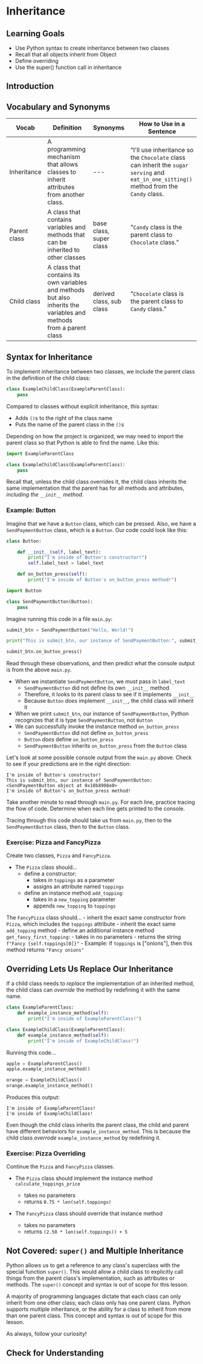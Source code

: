 # Inheritance

## Learning Goals

- Use Python syntax to create inheritance between two classes
- Recall that all objects inherit from Object
- Define overriding
- Use the super() function call in inheritance

## Introduction

## Vocabulary and Synonyms

| Vocab        | Definition                                                                                                          | Synonyms                 | How to Use in a Sentence                                                                                                                 |
| ------------ | ------------------------------------------------------------------------------------------------------------------- | ------------------------ | ---------------------------------------------------------------------------------------------------------------------------------------- |
| Inheritance  | A programming mechanism that allows classes to inherit attributes from another class.                               | ---                      | "I'll use inheritance so the `Chocolate` class can inherit the `sugar serving` and `eat_in_one_sitting()` method from the `Candy` class. |
| Parent class | A class that contains variables and methods that can be inherited to other classes                                  | base class, super class  | "`Candy` class is the parent class to `Chocolate` class."                                                                                |
| Child class  | A class that contains its own variables and methods but also inherits the variables and methods from a parent class | derived class, sub class | "`Chocolate` class is the parent class to `Candy` class."                                                                                |

## Syntax for Inheritance

To implement inheritance between two classes, we include the parent class in the definition of the child class:

```python
class ExampleChildClass(ExampleParentClass):
    pass
```

Compared to classes without explicit inheritance, this syntax:

- Adds `()`s to the right of the class name
- Puts the name of the parent class in the `()`s

Depending on how the project is organized, we may need to import the parent class so that Python is able to find the name. Like this:

```python
import ExampleParentClass

class ExampleChildClass(ExampleParentClass):
    pass
```

Recall that, unless the child class overrides it, the child class inherits the same implementation that the parent has for all methods and attributes, _including the `__init__` method_.

### Example: Button

Imagine that we have a `Button` class, which can be pressed. Also, we have a `SendPaymentButton` class, which is a `Button`. Our code could look like this:

```python
class Button:

    def __init__(self, label_text):
        print("I'm inside of Button's constructor!")
        self.label_text = label_text

    def on_button_press(self):
        print("I'm inside of Button's on_button_press method!")
```

```python
import Button

class SendPaymentButton(Button):
    pass
```

Imagine running this code in a file `main.py`:

```python
submit_btn = SendPaymentButton("Hello, World!")

print("This is submit_btn, our instance of SendPaymentButton:", submit_btn)

submit_btn.on_button_press()
```

Read through these observations, and then predict what the console output is from the above `main.py`.

- When we instantiate `SendPaymentButton`, we _must_ pass in `label_text`
  - `SendPaymentButton` did not define its own `__init__` method
  - Therefore, it looks to its parent class to see if it implements `__init__`
  - Because `Button` _does_ implement `__init__`, the child class will inherit it
- When we print `submit_btn`, our instance of `SendPaymentButton`, Python recognizes that it is type `SendPaymentButton`, not `Button`
- We can successfully invoke the instance method `on_button_press`
  - `SendPaymentButton` did not define `on_button_press`
  - `Button` _does_ define `on_button_press`
  - `SendPaymentButton` inherits `on_button_press` from the `Button` class

Let's look at some possible console output from the `main.py` above. Check to see if your predictions are in the right direction:

```
I'm inside of Button's constructor!
This is submit_btn, our instance of SendPaymentButton: <SendPaymentButton object at 0x10b8908e0>
I'm inside of Button's on_button_press method!
```

Take another minute to read through `main.py`. For each line, practice tracing the flow of code. Determine when each line gets printed to the console.

Tracing through this code should take us from `main.py`, then to the `SendPaymentButton` class, then to the `Button` class.

### Exercise: Pizza and FancyPizza

Create two classes, `Pizza` and `FancyPizza`.

- The `Pizza` class should...
    - define a constructor:
        - takes in `toppings` as a parameter
        - assigns an attribute named `toppings`
    - define an instance method `add_topping`:
        - takes in a `new_topping` parameter
        - appends `new_topping` to `toppings`

The `FancyPizza` class should...
    - inherit the exact same constructor from `Pizza`, which includes the `toppings` attribute
    - inherit the exact same `add_topping` method
    - define an additional instance method `get_fancy_first_topping`:
        - takes in no parameters
        - returns the string `f"Fancy {self.toppings[0]}"`
        - Example: if `toppings` is ["onions"], then this method returns `"Fancy onions"`


<!-- Question 1 -->

<!-- 

EXAMPLE IMPLEMENTATION

class Pizza:
    
    def __init__(self, toppings):
        self.toppings = toppings

    def add_topping(self, new_topping):
        self.toppings.append(new_topping)
        return new_topping

class FancyPizza(Pizza):

    def get_fancy_first_topping(self):
        return f"Fancy {self.toppings[0]}"



-->

<!--

EXAMPLE TESTS IN PYTEST


import pytest

def test_pizza():
    p = Pizza(["green peppers", "red peppers", "banana peppers"])
    assert len(p.toppings) is 3

    p.add_topping("mushrooms")

    assert len(p.toppings) is 4
    assert "mushrooms" in p.toppings

def test_fancy_pizza():
    fp = FancyPizza(["green onions", "red onions", "banana onions"])
    assert len(fp.toppings) is 3

    fp.add_topping("mushrooms")

    assert len(fp.toppings) is 4
    assert "mushrooms" in fp.toppings

    fancy_topping = fp.get_fancy_first_topping()

    assert fancy_topping == "Fancy green onions"


 -->

## Overriding Lets Us Replace Our Inheritance

If a child class needs to _replace_ the implementation of an inherited method, the child class can _override_ the method by redefining it with the same name.

```python
class ExampleParentClass:
    def example_instance_method(self):
        print("I'm inside of ExampleParentClass!")

class ExampleChildClass(ExampleParentClass):
    def example_instance_method(self):
        print("I'm inside of ExampleChildClass!")
```

Running this code...

```python
apple = ExampleParentClass()
apple.example_instance_method()

orange = ExampleChildClass()
orange.example_instance_method()
```

Produces this output:

```
I'm inside of ExampleParentClass!
I'm inside of ExampleChildClass!
```

Even though the child class inherits the parent class, the child and parent have different behaviors for `example_instance_method`. This is because the child class _overrode_ `example_instance_method` by redefining it.

### Exercise: Pizza Overriding

Continue the `Pizza` and `FancyPizza` classes.

- The `Pizza` class should implement the instance method `calculate_toppings_price`
    - takes no parameters
    - returns `0.75 * len(self.toppings)`

- The `FancyPizza` class should override that instance method
    - takes no parameters
    - returns `(2.50 * len(self.toppings)) + 5`

<!-- 

PLACEHOLDER

class Pizza:    
    def __init__(self, toppings):
        self.toppings = toppings

class FancyPizza(Pizza):
    pass



SOLUTION

class Pizza:
    
    def __init__(self, toppings):
        self.toppings = toppings

    def calculate_toppings_price(self):
        return 0.75 * len(self.toppings)

class FancyPizza(Pizza):

    def calculate_toppings_price(self):
        return (2.50 * len(self.toppings)) + 5

import pytest

def test_pizza():
    p = Pizza(["green peppers", "red peppers", "banana peppers"])

    toppings_price = p.calculate_toppings_price()

    assert toppings_price == pytest.approx(3.0)

def test_fancy_pizza():
    fp = FancyPizza(["green onions", "red onions", "banana onions"])

    toppings_price = fp.calculate_toppings_price()

    assert toppings_price == pytest.approx(15.0)
 -->


## Not Covered: `super()` and Multiple Inheritance

Python allows us to get a reference to any class's superclass with the special function `super()`. This would allow a child class to explicitly call things from the parent class's implementation, such as attributes or methods. The `super()` concept and syntax is out of scope for this lesson.

A majority of programming languages dictate that each class can only inherit from one other class; each class only has one parent class. Python supports multiple inheritance, or the ability for a class to inherit from more than one parent class. This concept and syntax is out of scope for this lesson.

As always, follow your curiosity!

## Check for Understanding
